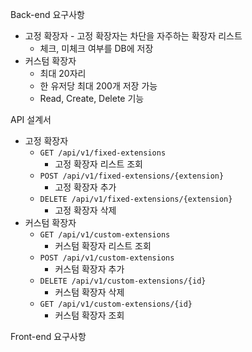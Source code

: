 Back-end 요구사항
- 고정 확장자 - 고정 확장자는 차단을 자주하는 확장자 리스트
    - 체크, 미체크 여부를 DB에 저장
- 커스텀 확장자
  - 최대 20자리
  - 한 유저당 최대 200개 저장 가능
  - Read, Create, Delete 기능

API 설계서
- 고정 확장자
  - `GET /api/v1/fixed-extensions`
    - 고정 확장자 리스트 조회
  - `POST /api/v1/fixed-extensions/{extension}`
    - 고정 확장자 추가
  - `DELETE /api/v1/fixed-extensions/{extension}`
    - 고정 확장자 삭제
- 커스텀 확장자
  - `GET /api/v1/custom-extensions`
    - 커스텀 확장자 리스트 조회
  - `POST /api/v1/custom-extensions`
    - 커스텀 확장자 추가
  - `DELETE /api/v1/custom-extensions/{id}`
    - 커스텀 확장자 삭제
  - `GET /api/v1/custom-extensions/{id}`
    - 커스텀 확장자 조회

Front-end 요구사항